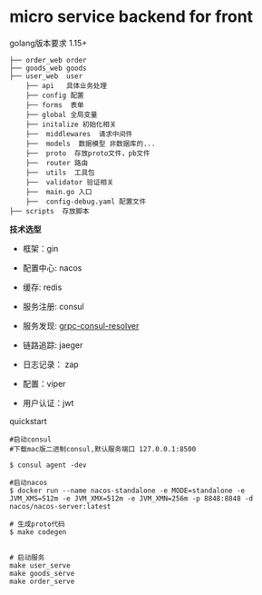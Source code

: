 
# micro service  backend for front 


golang版本要求 1.15+

```
├── order_web order
├── goods_web goods
├── user_web  user
    ├── api   具体业务处理
    ├── config 配置
    ├── forms  表单
    ├── global 全局变量
    ├── initalize 初始化相关
    ├──  middlewares  请求中间件
    ├──  models  数据模型 非数据库的...
    ├──  proto  存放proto文件，pb文件
    ├──  router 路由
    ├──  utils  工具包
    ├──  validator 验证相关
    ├──  main.go 入口
    ├──  config-debug.yaml 配置文件 
├── scripts  存放脚本

```


**技术选型**

- 框架：gin

- 配置中心: nacos

- 缓存: redis

- 服务注册: consul

- 服务发现: [grpc-consul-resolver](https://github.com/mbobakov/grpc-consul-resolver)

- 链路追踪: jaeger 

- 日志记录： zap

- 配置：viper 

- 用户认证：jwt 





quickstart 

```shell 
#启动consul
#下载mac版二进制consul,默认服务端口 127.0.0.1:8500

$ consul agent -dev

#启动nacos 
$ docker run --name nacos-standalone -e MODE=standalone -e JVM_XMS=512m -e JVM_XMX=512m -e JVM_XMN=256m -p 8848:8848 -d nacos/nacos-server:latest

# 生成proto代码
$ make codegen
 

# 启动服务
make user_serve
make goods_serve
make order_serve
```



